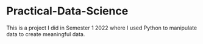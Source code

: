 # Practical-Data-Science
This is a project I did in Semester 1 2022 where I used Python to manipulate data to create meaningful data.
